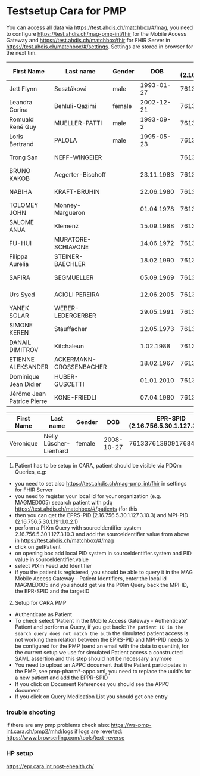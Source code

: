 
Testsetup Cara for PMP
======================

You can access all data via https://test.ahdis.ch/matchbox/#/mag, you need to configure https://test.ahdis.ch/mag-pmp-int/fhir for the Mobile Access Gateway and
https://test.ahdis.ch/matchbox/fhir for FHIR Server in https://test.ahdis.ch/matchbox/#/settings. Settings are stored in browser for the next tim.

| First Name |  Last name  | Gender  | DOB     | EPR-SPID (2.16.756.5.30.1.127.3.10.3) | MPI-PID (2.16.756.5.30.1.191.1.0.2.1)  | CHUV (2.16.756.5.30.1.196.3.2.1) | usage |
|------------|--------------|---------|---------|---------------------------------------|--------------------------|-------------------------------------------|----------|
| Jett Flynn| Sesztáková        | male       | 1993-01-27 | 761337615758291047                    | c55f4ca7-bd4e-4134-8dcd-56b793ade958             |  MAGMED006 | chuv - demo   |
| Leandra Corina  | Behluli-Qazimi         | female    | 2002-12-21  | 761337611932009095                    | 7a4ec59f-a024-4cfb-bc04-3339c53cb9ac               |  MAGMED005 | chuv - export |
| Romuald René Guy  | MUELLER-PATTI         | male    |1993-09-2  | 761337614574943741                    |    50987ab8-3344-4349-8aaa-cc3bc9d9dec8               |  MAGMED007 | chuv - no appc doc |
| Loris Bertrand  | PALOLA        |   male   | 1995-05-23  | 761337617206922169                    |  68e0258d-20c6-4f6c-8740-00e9e0f0d29f                 |  MAGMED010 | documedis - patient  |
| Trong San  | NEFF-WINGEIER        |      |   | 761337611735842172                    | e7963774-9098-445f-9cab-5d52234b52c3   |  MAGMED011 | documedis - patient |
| BRUNO KAKOB| Aegerter-Bischoff | | 23.11.1983 | 761337613917063504 | 64370848-bed5-46c4-972f-05b410b59235 |  CHUV001 | 
| NABIHA| KRAFT-BRUHIN | | 22.06.1980 | 761337610392231008 |    bac643ea-6692-4016-b434-6a022b64b5a0 |  CHUV002 | 
 | TOLOMEY JOHN| Monney-Margueron | | 01.04.1978 | 761337617150124497 | 1abb1e0f-86e1-4a9e-8ae4-94f532cec483 | CHUV003 | 
 | SALOME ANJA| Klemenz | | 15.09.1988 | 761337619872617110 | eebf95b0-d408-44e9-b1be-6a941ea65325 |  CHUV004 | 
 | FU-HUI| MURATORE-SCHIAVONE | | 14.06.1972 | 761337610975948651 | b199886e-982f-41a2-b79d-c7fe58c25266  | CHUV005 | 
 | Filippa Aurelia| STEINER-BAECHLER | | 18.02.1990 | 761337616538595232 | c1d1b2f0-377d-4eb4-918a-4632e4c95c7c | CHUV006 | 
 | SAFIRA| SEGMUELLER | | 05.09.1969 | 761337614430418338 |  02add961-9bcf-4ebe-82f1-2f2eeabddc41  | CHUV007 | 
 | Urs Syed | ACIOLI PEREIRA | | 12.06.2005 | 761337610360664012 | 46d8e9d7-3a7f-4ab1-b5ee-2f87175a6490  | CHUV008 | 
 | YANEK SOLAR| WEBER-LEDERGERBER | | 29.05.1991 | 761337612107906324 |22701467-5f85-4818-8cd5-202d86c4decc |  CHUV009 | 
 | SIMONE KEREN | Stauffacher | | 12.05.1973 | 761337614443482272 | 23f31e1b-c483-4f87-8996-9413415552a1  | CHUV010 | 
 | DANAIL DIMITROV	 | Kitchaleun	| | 1.02.1988 |	761337611206906525 | 76be7dfe-d8be-4901-b8f9-b20c76db0435 | HCI001 |
 | ETIENNE ALEKSANDER	 | ACKERMANN-GROSSENBACHER	| | 18.02.1967|	761337610343729455 |  3f6f46d9-0912-4b9f-8d0b-1da03153f095 | HCI002 |
 | Dominique Jean Didier	 | HUBER-GUSCETTI	| | 01.01.2010 |	761337617347225136 | 80d4c907-a928-42bf-8a98-a381496b5e74 | HCI003 |
 | Jérôme Jean Patrice Pierre | 	KONE-FRIEDLI	| | 07.04.1980 |	761337614643047219 | 6aa579e0-4f0f-4b01-8184-76b606641ba6 | HCI004 |



| First Name |  Last name  | Gender  | DOB     | EPR-SPID (2.16.756.5.30.1.127.3.10.3) | MPI-PID (2.16.756.5.30.1.191.1.0.2.1)  | EPRIK (urn:oid:2.16.756.5.30.1.999.90) | usage |
|------------|--------------|---------|---------|---------------------------------------|--------------------------|-------------------------------------------|----------|
| Véronique | Nelly Lüscher-Lienhard        | female       | 2008-10-27 | 761337613909176847                    | 0f3d4999-18f9-4aaa-8938-f5db052f9964             |  CARAPMP001 | caa - demo   |



1. Patient has to be setup in CARA, patient should be visible via PDQm Queries, e.g:

  - you need to set also https://test.ahdis.ch/mag-pmp_int/fhir in settings for FHIR Server
  - you need to register your local id for your organization (e.g. MAGMED005)
    seaarch patient with pdq https://test.ahdis.ch/matchbox/#/patients (for this 
  - then you can get the EPRS-PID (2.16.756.5.30.1.127.3.10.3) and MPI-PID (2.16.756.5.30.1.191.1.0.2.1)
  - perform a PIXm Query with sourceIdentifier system 2.16.756.5.30.1.127.3.10.3 and add the sourceIdentifier value from above in https://test.ahdis.ch/matchbox/#/mag
  - click on getPatient
  - on opening box add local PID system in sourceIdentifier.system and PID value in sourceIdentifier.value
  - select PIXm Feed add Identifier 
  - if you the patient is registered, you should be able to query it in the MAG Mobile Access Gateway - Patient Identifiers, enter the local id MAGMED005 and you should get via the PIXm Query back the MPI-ID, the EPR-SPID and the targetID




2. Setup for CARA PMP

- Authenticate as Patient 
- To check select 'Patient in the Mobile Access Gateway - Authenticate' Patient and perform a Query, if you get back: `The patient ID in the search query does not match the auth` the simulated patient access is not working then relation between the EPRS-PID and MPI-PID needs to be configured for the PMP (send an email with the data to quentin), for the current setup we use for simulated Patient access a constructed SAML assertion and this step should not be necessary anymore
- You need to upload an APPC document that the Patient participates in the PMP, see pmp-pharm\*-appc.xml, you need to replace the uuid's for a new patient and add the EPPR-SPID
- If you click on Document References you should see the APPC document
- If you click on Query Medication List you should get one entry

### trouble shooting
if there are any pmp problems check also: https://ws-pmp-int.cara.ch/pmp2/mhd/logs
if logs are reverted: https://www.browserling.com/tools/text-reverse

### HP setup

https://epr.cara.int.post-ehealth.ch/



